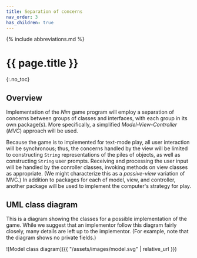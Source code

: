 ```yaml
---
title: Separation of concerns
nav_order: 3
has_children: true
---
```


{% include abbreviations.md %}

# {{ page.title }}
{:.no_toc}

## Overview

Implementation of the _Nim_ game program will employ a separation of concerns between groups of classes and interfaces, with each group in its own package(s). More specifically, a simplified _Model-View-Controller_ (_MVC_) approach will be used.

Because the game is to implemented for text-mode play, all user interaction will be synchronous; thus, the concerns handled by the view will be limited to constructing `String` representations of the piles of objects, as well as constructing `String` user prompts. Receiving and processing the user input will be handled by the conroller classes, invoking methods on view classes as appropriate. (We might characterize this as a _passive-view_ variation of MVC.)
In addition to packages for each of model, view, and controller, another package will be used to implement the computer's strategy for play.

## UML class diagram

This is a diagram showing the classes for a possible implementation of the game. While we suggest that an implementor follow this diagram fairly closely, many details are left up to the implementor. (For example, note that the diagram shows no private fields.)

![Model class diagram]({{ "/assets/images/model.svg" | relative_url }})